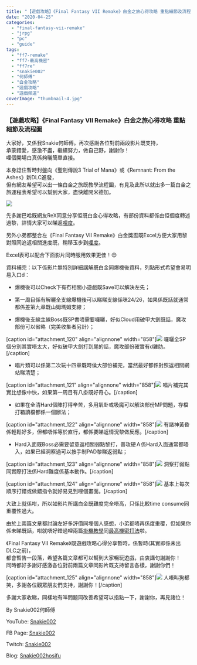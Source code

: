```yaml
---
title: "【遊戲攻略】《Final Fantasy VII Remake》白金之旅心得攻略 重點細節及流程圖"
date: "2020-04-25"
categories: 
  - "final-fantasy-vii-remake"
  - "jrpg"
  - "pc"
  - "guide"
tags: 
  - "ff7-remake"
  - "ff7-最高機密"
  - "ff7re"
  - "snakie002"
  - "何師傅"
  - "白金攻略"
  - "遊戲攻略"
  - "遊戲頻道"
coverImage: "thumbnail-4.jpg"
---
```


### 【遊戲攻略】《Final Fantasy VII Remake》白金之旅心得攻略 重點細節及流程圖

  
大家好，又係我Snakie何師傅。再次感謝各位對前兩段影片既支持，  
承蒙錯愛，感激不盡，繼續努力，做自己野，謝謝你！  
哩個開場白真係夠曬簡單直接。  

  
本身諗住暫時封盤向《聖劍傳說3 Trial of Mana》或《Remnant: From the Ashes》新DLC進發，  
但有網友希望可以出一條白金之旅既教學流程圖，有見及此所以就出多一篇白金之旅運程表希望可以幫到大家，盡快離開米德加。  

  
![](WordPress/P1-3.png)  

  
先多謝巴哈既網友ReX同意分享佢既白金心得攻略，有部份資料都係由佢個度轉述過黎，詳情大家可以睇返[哩度](https://forum.gamer.com.tw/C.php?bsn=179&snA=86726)。  

  
另外小弟都整合左《Final Fantasy VII Remake》白金獎盃既Excel方便大家用黎對照同追返相關進度既，稍移玉步到[哩度](https://drive.google.com/file/d/1PFCzbpoIObXW-XScWSvpTdIJUmFvRJ5q/view?usp=sharing)。  

  
Excel表可以配合下面影片同時服用效果更佳！😊  

  
資料補完：以下係影片無特別詳細講解既白金同爆機後資料，列點形式希望會易明易入口d：  

  
- 爆機後可以Check下有冇相關小遊戲既Save可以解決左先；
  
- 第一周目係有解曬全支線爆機後可以睇睇支線係咪24/26，如果係既話就通常都係差第九章既山姆瑪姆支線；
  
- 爆機後支線主線Boss既SP書唔需要囉曬，好似Cloud用破甲大劍既話，魔攻部份可以省略（完美收集者另計）；
  

  
\[caption id="attachment\_120" align="alignnone" width="858"\]![](WordPress/P2-2-1024x576.jpg) 囉曬全SP個分別其實唔太大，好似破甲大劍打到尾的話，魔攻部份確實有d雞肋。\[/caption\]  

  
- 唱片類可以係第二次玩十四章既時侯大部份補完，當然最好都係對照返相關網站睇清楚；
  

  
\[caption id="attachment\_121" align="alignnone" width="858"\]![](WordPress/P3-4-1024x576.jpg) 唱片補完其實比想像中快，如果第一周目有八掛既好奇心。\[/caption\]  

  
- 如果在全清Hard個陣打得辛苦，多用氣卦或吸魔可以解決部份MP問題，存檔打箱讀檔都係一個辦法；
  

  
\[caption id="attachment\_122" align="alignnone" width="858"\]![](WordPress/P4-2-1024x576.jpg) 有諸神黃昏係輕鬆好多，但都唔係等於直行，都係要睇返情況黎做反應。\[/caption\]  

  
- Hard入面既Boss必需要留意返相關弱點黎打，普攻硬Ａ係Hard入面通常都唔入，如果已經洞察過可以按手制PAD黎睇返弱點；
  

  
\[caption id="attachment\_123" align="alignnone" width="858"\]![](WordPress/P5-3-1024x576.jpg) 洞察打弱點同實際打法係Hard難度係基本動作。\[/caption\]  

  
\[caption id="attachment\_124" align="alignnone" width="858"\]![](WordPress/P6-3-1024x576.jpg) 基本上每次順序打錯或做錯指令就好易見到哩個畫面。\[/caption\]  

  
大致上就係咁，所以如影片所講白金既難度完全唔高，只係比較time consume同重覆性過大。  

  
由於上兩篇文章都討論左好多評價同埋個人感想，小弟都唔再係度重覆，但如果你係未睇既話，咁就唔好錯過哩兩篇[掛機教學](https://www.vjgamer.com.hk/articles/2020/04/15/66669/readers-ff7guide)同[最高機密打法](https://www.vjgamer.com.hk/articles/2020/04/21/66937/final-fantasy-vii-remake)啦。  

  
《Final Fantasy VII Remake》既遊戲攻略心得分享暫時，係暫時(其實即係未出DLC之前)，  
都會暫告一段落，希望各篇文章都可以幫到大家暢玩遊戲，由衷講句謝謝你！  
同時都好多謝好感激各位對前兩篇文章同影片既支持留言各樣，謝謝你們！  

  
\[caption id="attachment\_125" align="alignnone" width="858"\]![](WordPress/P7-2-1024x576.jpg) 人唔叫狗都笑，多謝各位觀眾朋友們支持，謝謝你！\[/caption\]  

  
多謝大家收睇，同樣地有咩問題同改善希望可以指點一下，謝謝你，再見諸位！  

  
By Snakie002何師傅  

  
YouTube: [Snakie002](https://www.youtube.com/channel/UCDOMLG_RBSoqVHK3sIYJeLA)  

  
FB Page: [Snakie002](https://www.facebook.com/Snakie002/)  

  
Twitch: [Snakie002](https://www.twitch.tv/snakie002/)  

  
Blog: [Snakie002hosifu](https://snakie002hosifu.blog)
